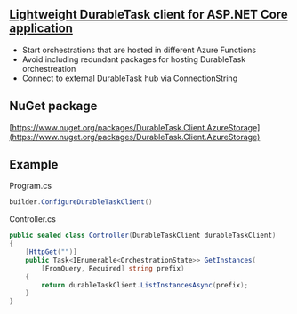 ## [Lightweight DurableTask client for ASP.NET Core application](src/DurableTask.Client.AzureStorage/readme.md)
- Start orchestrations that are hosted in different Azure Functions
- Avoid including redundant packages for hosting DurableTask orchestreation
- Connect to external DurableTask hub via ConnectionString

## NuGet package
[https://www.nuget.org/packages/DurableTask.Client.AzureStorage](https://www.nuget.org/packages/DurableTask.Client.AzureStorage)

## Example

Program.cs
```csharp
builder.ConfigureDurableTaskClient()
```

Controller.cs
```csharp
public sealed class Controller(DurableTaskClient durableTaskClient)
{
    [HttpGet("")]
    public Task<IEnumerable<OrchestrationState>> GetInstances(
        [FromQuery, Required] string prefix)
    {
        return durableTaskClient.ListInstancesAsync(prefix);
    }
}
```